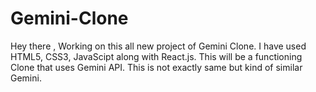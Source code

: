 # Gemini-Clone

Hey there , Working on this all new project of Gemini Clone. I have used HTML5, CSS3, JavaScipt along with React.js.
This will be a functioning Clone that uses Gemini API. This is not exactly same but kind of similar Gemini.
